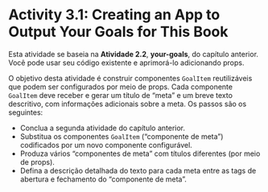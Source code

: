 # Activity 3.1: Creating an App to Output Your Goals for This Book

Esta atividade se baseia na **Atividade 2.2**, **your-goals**, do capítulo anterior. Você pode usar seu código existente e aprimorá-lo adicionando props.

O objetivo desta atividade é construir componentes `GoalItem` reutilizáveis ​​que podem ser configurados por meio de props. Cada componente `GoalItem` deve receber e gerar um título de “meta” e um breve texto descritivo, com informações adicionais sobre a meta. Os passos são os seguintes:

- Conclua a segunda atividade do capítulo anterior.
- Substitua os componentes `GoalItem` (“componente de meta”) codificados por um novo componente configurável.
- Produza vários “componentes de meta” com títulos diferentes (por meio de props).
- Defina a descrição detalhada do texto para cada meta entre as tags de abertura e fechamento do “componente de meta”.

